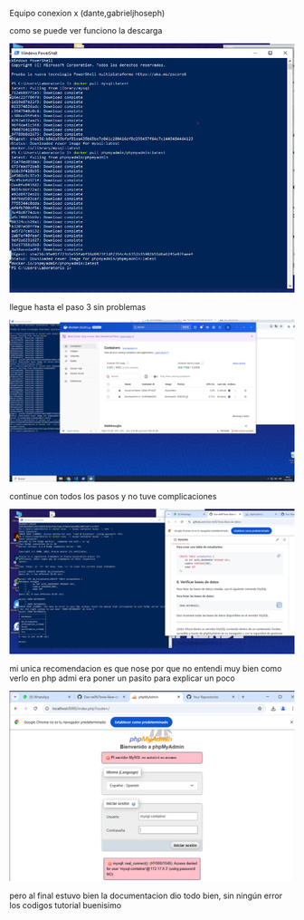 Equipo conexion x (dante,gabrieljhoseph)
 
como se puede ver funciono la descarga

![alt text](image.png)


llegue hasta el paso 3 sin problemas 

![alt text](<Captura de pantalla 2025-02-14 092340.png>)


continue con todos los pasos y no tuve complicaciones 


![alt text](<Captura de pantalla 2025-02-14 093411-1.png>)


mi unica recomendacion es que nose por que no entendi muy bien como verlo en php admi era poner un pasito para explicar un poco 

![alt text](<Captura de pantalla 2025-02-14 093801-1.png>)


pero al final estuvo bien la documentacion dio todo bien, sin ningún error los codigos tutorial buenisimo 
